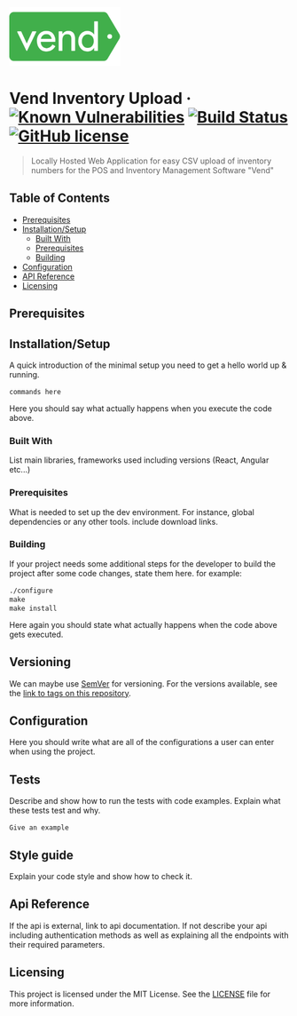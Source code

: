 <img src="img/vend.png" alt="project logo image" width="200"/>

# Vend Inventory Upload &middot; [![Known Vulnerabilities](https://snyk.io/test/github/AnthonyKenny98/Vend_Inventory_Upload/badge.svg?targetFile=requirements.txt)](https://snyk.io/test/github/AnthonyKenny98/Vend_Inventory_Upload?targetFile=requirements.txt) [![Build Status](https://travis-ci.org/AnthonyKenny98/Vend_Inventory_Upload.svg?branch=master)](https://travis-ci.org/AnthonyKenny98/Vend_Inventory_Upload) [![GitHub license](https://img.shields.io/badge/license-MIT-blue.svg?style=flat-square)](https://github.com/AnthonyKenny98/Vend_Inventory_Upload/blob/master/LICENSE)
> Locally Hosted Web Application for easy CSV upload of inventory numbers for the POS and Inventory Management Software "Vend"


## Table of Contents

+ [Prerequisites](#prereq)
+ [Installation/Setup](#setup)
  + [Built With](#builtwith)
  + [Prerequisites](#prereq)
  + [Building](#build)
+ [Configuration](#config)
+ [API Reference](#api)
+ [Licensing](#license)

## <a name="prereq"></a>Prerequisites

## <a name="setup"></a>Installation/Setup

A quick introduction of the minimal setup you need to get a hello world up &
running.

```shell
commands here
```

Here you should say what actually happens when you execute the code above.

### <a name="builtwith"> </a>Built With
List main libraries, frameworks used including versions (React, Angular etc...)

### <a name="prereq"></a>Prerequisites
What is needed to set up the dev environment. For instance, global dependencies or any other tools. include download links.

### <a name="build"></a>Building

If your project needs some additional steps for the developer to build the
project after some code changes, state them here. for example:

```shell
./configure
make
make install
```

Here again you should state what actually happens when the code above gets
executed.

## Versioning

We can maybe use [SemVer](http://semver.org/) for versioning. For the versions available, see the [link to tags on this repository](/tags).


## Configuration

Here you should write what are all of the configurations a user can enter when
using the project.

## Tests

Describe and show how to run the tests with code examples.
Explain what these tests test and why.

```shell
Give an example
```

## Style guide

Explain your code style and show how to check it.

## Api Reference

If the api is external, link to api documentation. If not describe your api including authentication methods as well as explaining all the endpoints with their required parameters.

## Licensing

This project is licensed under the MIT License.  See the [LICENSE](LICENSE) file for more information.
